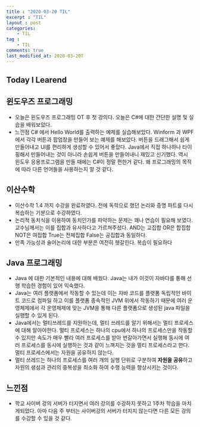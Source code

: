 ```yaml
---
title : "2020-03-20 TIL"
excerpt : "TIL"
layout : post
categories:
    - TIL
tag :
    - TIL
comments: true
last_modified_at: 2020-03-20T
---
```





## Today I Learend  

## 윈도우즈 프로그래밍
* 오늘은 윈도우즈 프로그래밍 OT 후 첫 강의다. 오늘은 C#에 대한 간단한 설명 및 실습을 배워보았다.
* 느낀점 C# 에서 Hello World를 출력하는 예제를 실습해보았다. Winform 과 WPF에서 각각 버튼과 팝업창을 만들어 보는 예제를 해보았다. 버튼을 드래그해서 쉽게 만들어내고 UI를 편리하게 생성할 수 있어서 좋았다. Java에서 직접 하나하나 타이핑해서 만들어내는 것이 아니라 손쉽게 버튼을 만들어내니 재밌고 신기했다. 역시 윈도우 응용프로그램을 만들 때에는 C#이 정말 편한거 같다. 왜 프로그래밍의 목적에 따라 다른 언어들을 사용하는지 알 것 같다.

## 이산수학
* 이산수학 1.4 까지 수강을 완료하였다. 전에 독학으로 했던 논리와 증명 파트를 다시 복습하는 기분으로 수강하였다.
* 논리적 동치식을 이용하여 동치인가를 파악하는 문제는 꽤나 연습이 필요해 보였다. 교수님께서는 이를 집합과 유사하다고 가르쳐주셨다. AND는 교집합 OR은 합집합 NOT은 여집합 True는 전체집합 False는 공집합과 동일하다.
* 만족 가능성과 술어논리에 대한 부분은 여전히 헷갈린다. 복습이 필요하다

## Java 프로그래밍
* Java 에 대한 기본적인 내용에 대해 배웠다. Java는 내가 이것이 자바다를 통해 선행 학습한 경험이 있어 익숙했다.
* Java는 여러 플랫폼에서 작동할 수 있는데 이는 자바 코드를 플랫폼 독립적인 바이트 코드로 컴파일 하고 이를 플랫폼 종속적인 JVM 위에서 작동하기 때문에 여러 운영체제에서 각 운영체제에 맞는 JVM을 통해 다른 플랫폼으로 생성된 java 파일을 실행할 수 있게 된다.
* Java에서는 멀티쓰레드를 지원하는데, 멀티 쓰레드를 알기 위해서는 멀티 프로세스에 대해 알아야한다. 멀티 프로세스는 하나의 cpu에서 하나의 프로세스만을 작동할 수 있지만 속도가 매우 빨라 여러 프로세스를 받아 번갈아가면서 실행해 동시에 여러 프로세스를 동시에 실행하는 것과 같이 느껴지는 것을 멀티 프로세스라고 한다. 멀티 프로세스에서는 자원을 공유하지 않는다.
* 멀티 쓰레드는 하나의 프로세스를 여러 개의 실행 단위로 구분하여 **자원을 공유**하고 자원의 생성과 관리의 중복성을 최소화 하여 수행 능력을 향상시키는 것이다.

## 느낀점
* 학교 사이버 강의 서버가 터지면서 여러 강의를 수강하지 못하고 1주차 학습을 마치게되었다. 아마 다음 주 부터는 사이버강의 서버가 터지지 않는다면 다른 모든 강의를 수강할 수 있을 것 같다.